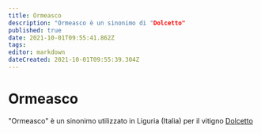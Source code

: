 ```yaml
---
title: Ormeasco
description: "Ormeasco è un sinonimo di "Dolcetto"
published: true
date: 2021-10-01T09:55:41.862Z
tags: 
editor: markdown
dateCreated: 2021-10-01T09:55:39.304Z
---
```


# Ormeasco
"Ormeasco" è un sinonimo utilizzato in Liguria (Italia) per il vitigno [Dolcetto](/vitigni/Italia/bacca-nera/dolcetto)